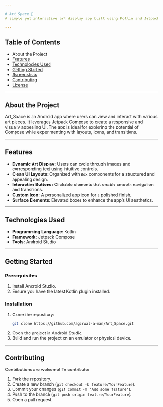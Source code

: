 ```yaml
---

# Art_Space 🎨  
A simple yet interactive art display app built using Kotlin and Jetpack Compose. Explore dynamic image transitions and a clean, interactive user interface designed for simplicity and creativity.

---
```


## Table of Contents  
- [About the Project](#about-the-project)  
- [Features](#features)  
- [Technologies Used](#technologies-used)  
- [Getting Started](#getting-started)  
- [Screenshots](#screenshots)  
- [Contributing](#contributing)  
- [License](#license)  

---

## About the Project  
Art_Space is an Android app where users can view and interact with various art pieces. It leverages Jetpack Compose to create a responsive and visually appealing UI. The app is ideal for exploring the potential of Compose while experimenting with layouts, icons, and transitions.

---

## Features  
- **Dynamic Art Display:** Users can cycle through images and corresponding text using intuitive controls.  
- **Clean UI Layouts:** Organized with `Box` components for a structured and appealing design.  
- **Interactive Buttons:** Clickable elements that enable smooth navigation and transitions.  
- **Custom Icon:** A personalized app icon for a polished finish.  
- **Surface Elements:** Elevated boxes to enhance the app’s UI aesthetics.  

---

## Technologies Used  
- **Programming Language:** Kotlin  
- **Framework:** Jetpack Compose  
- **Tools:** Android Studio  

---

## Getting Started  

### Prerequisites  
1. Install Android Studio.  
2. Ensure you have the latest Kotlin plugin installed.  

### Installation  
1. Clone the repository:  
   ```bash  
   git clone https://github.com/agarwal-a-man/Art_Space.git  
   ```  
2. Open the project in Android Studio.  
3. Build and run the project on an emulator or physical device.  

---

## Contributing  
Contributions are welcome! To contribute:  
1. Fork the repository.  
2. Create a new branch (`git checkout -b feature/YourFeature`).  
3. Commit your changes (`git commit -m 'Add some feature'`).  
4. Push to the branch (`git push origin feature/YourFeature`).  
5. Open a pull request.  
